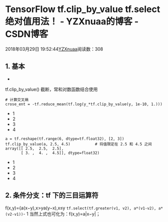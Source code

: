 # TensorFlow tf.clip_by_value tf.select 绝对值用法！ - YZXnuaa的博客 - CSDN博客
2018年03月29日 19:52:44[YZXnuaa](https://me.csdn.net/YZXnuaa)阅读数：308
## 1. 基本
- 
tf.clip_by_value() 截断，常和对数函数结合使用
```
# 计算交叉熵
crose_ent = -tf.reduce_mean(tf.log(y_*tf.clip_by_value(y, 1e-10, 1.)))
```
- 1
- 2
- 3
- 4
```
a = tf.reshape(tf.range(6, dtype=tf.float32), [2, 3])
tf.clip_by_value(a, 2.5, 4.5)           # 将值限定在 2.5 和 4.5 之间
array([[ 2.5,  2.5,  2.5],
       [ 3. ,  4. ,  4.5]], dtype=float32)
```
- 1
- 2
- 3
- 4
## 2. 条件分支：tf 下的三目运算符
f(x,y)={a(x−y),x>ya(y−x),x≤y
`tf.select(tf.greater(v1, v2), a*(v1-v2), a*(v2-v1))`- 1
当然上式也可化为：f(x,y)=a|x−y|；
